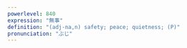 ```yaml
---
powerlevel: 840
expression: "無事"
definition: "(adj-na,n) safety; peace; quietness; (P)"
pronunciation: "ぶじ"
---
```


